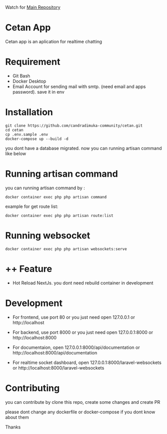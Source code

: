 Watch for [Main Repository](https://github.com/aronei44/docker-laravel-nextjs-mysql)

# Cetan App
Cetan app is an aplication for realtime chatting

# Requirement

- Git Bash
- Docker Desktop
- Email Account for sending mail with smtp. (need email and apps password). save it in env

# Installation

```
git clone https://github.com/candradimuka-community/cetan.git
cd cetan
cp .env.sample .env
docker-compose up --build -d
```

you dont have a database migrated. now you can running artisan command like below

# Running artisan command

you can running artisan command by :

```
docker container exec php php artisan command
```

example for get route list:

```
docker container exec php php artisan route:list
```

# Running websocket

```
docker container exec php php artisan websockets:serve
```

# ++ Feature

- Hot Reload NextJs. you dont need rebuild container in development

# Development

- For frontend, use port 80 or you just need open 127.0.0.1 or http://localhost

- For backend, use port 8000 or you just need open 127.0.0.1:8000 or http://localhost:8000

- For documentaion,  open 127.0.0.1:8000/api/documentation or http://localhost:8000/api/documentation

- For realtime socket dashboard, open 127.0.0.1:8000/laravel-websockets or http://localhost:8000/laravel-websockets


# Contributing

you can contribute by clone this repo, create some changes and create PR

please dont change any dockerfile or docker-compose if you dont know about them

Thanks
